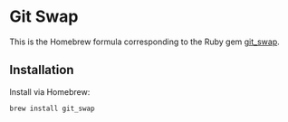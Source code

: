 # Git Swap

This is the Homebrew formula corresponding to the Ruby gem [git_swap](https://github.com/randallreedjr/git_swap).

## Installation

Install via Homebrew:
```
brew install git_swap
```
